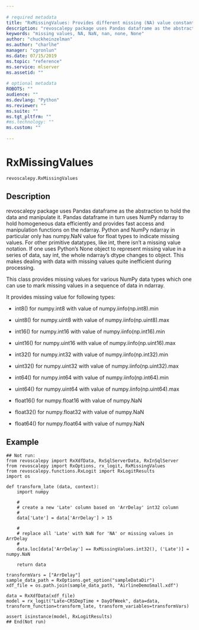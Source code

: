 ```yaml
--- 
 
# required metadata 
title: "RxMissingValues: Provides different missing (NA) value constants for various scalar types (revoscalepy)" 
description: "revoscalepy package uses Pandas dataframe as the abstraction to hold the data and manipulate it. Pandas dataframe in turn uses NumPy ndarray to hold homogeneous data efficiently and provides fast access and manipulation functions on the ndarray. Python and NumPy ndarray in particular only has numpy.NaN value for float types to indicate missing values. For other primitive datatypes, like int, there isn’t a missing value notation. If one uses Python’s None object to represent missing value in a series of data, say int, the whole ndarray’s dtype changes to object. This makes dealing with data with missing values quite inefficient during processing.This class provides missing values for various NumPy data types which one can use to mark missing values in a sequence of data in ndarray.It provides missing value for following types:int8() for numpy.int8 with value of numpy.iinfo(np.int8).min  uint8() for numpy.uint8 with value of numpy.iinfo(np.uint8).max  int16() for numpy.int16 with value of numpy.iinfo(np.int16).min  uint16() for numpy.uint16 with value of numpy.iinfo(np.uint16).max  int32() for numpy.int32 with value of numpy.iinfo(np.int32).min  uint32() for numpy.uint32 with value of numpy.iinfo(np.uint32).max  int64() for numpy.int64 with value of numpy.iinfo(np.int64).min  uint64() for numpy.uint64 with value of numpy.iinfo(np.uint64).max  float16() for numpy.float16 with value of numpy.NaN  float32() for numpy.float32 with value of numpy.NaN  float64() for numpy.float64 with value of numpy.NaN" 
keywords: "missing values, NA, NaN, nan, none, None" 
author: "chuckheinzelman"
ms.author: "charlhe" 
manager: "cgronlun" 
ms.date: 07/15/2019
ms.topic: "reference" 
ms.service: mlserver
ms.assetid: "" 
 
# optional metadata 
ROBOTS: "" 
audience: "" 
ms.devlang: "Python" 
ms.reviewer: "" 
ms.suite: "" 
ms.tgt_pltfrm: "" 
#ms.technology: "" 
ms.custom: "" 
 
---
```


# RxMissingValues


 



```
revoscalepy.RxMissingValues
```





## Description

revoscalepy package uses Pandas dataframe as the abstraction to hold the
data and manipulate it. Pandas dataframe in turn uses NumPy ndarray to
hold homogeneous data efficiently and provides fast access and manipulation
functions on the ndarray. Python and NumPy ndarray in particular only has
numpy.NaN value for float types to indicate missing values. For other primitive
datatypes, like int, there isn’t a missing value notation. If one uses Python’s
None object to represent missing value in a series of data, say int, the whole
ndarray’s dtype changes to object. This makes dealing with data with
missing values quite inefficient during processing.

This class provides missing values for various NumPy data types which one
can use to mark missing values in a sequence of data in ndarray.

It provides missing value for following types:

* int8() for numpy.int8 with value of numpy.iinfo(np.int8).min 

* uint8() for numpy.uint8 with value of numpy.iinfo(np.uint8).max 

* int16() for numpy.int16 with value of numpy.iinfo(np.int16).min 

* uint16() for numpy.uint16 with value of numpy.iinfo(np.uint16).max 

* int32() for numpy.int32 with value of numpy.iinfo(np.int32).min 

* uint32() for numpy.uint32 with value of numpy.iinfo(np.uint32).max 

* int64() for numpy.int64 with value of numpy.iinfo(np.int64).min 

* uint64() for numpy.uint64 with value of numpy.iinfo(np.uint64).max 

* float16() for numpy.float16 with value of numpy.NaN 

* float32() for numpy.float32 with value of numpy.NaN 

* float64() for numpy.float64 with value of numpy.NaN 


## Example



```
## Not run:
from revoscalepy import RxXdfData, RxSqlServerData, RxInSqlServer
from revoscalepy import RxOptions, rx_logit, RxMissingValues
from revoscalepy.functions.RxLogit import RxLogitResults
import os

def transform_late (data, context):
    import numpy

    #
    # create a new 'Late' column based on 'ArrDelay' int32 column
    #
    data['Late'] = data['ArrDelay'] > 15

    #
    # replace all 'Late' with NaN for 'NA' or missing values in ArrDelay
    #
    data.loc[data['ArrDelay'] == RxMissingValues.int32(), ('Late')] = numpy.NaN

    return data

transformVars = ["ArrDelay"]
sample_data_path = RxOptions.get_option("sampleDataDir")
xdf_file = os.path.join(sample_data_path, "AirlineDemoSmall.xdf")

data = RxXdfData(xdf_file)
model = rx_logit("Late~CRSDepTime + DayOfWeek", data=data, transform_function=transform_late, transform_variables=transformVars)

assert isinstance(model, RxLogitResults)
## End(Not run)
```

